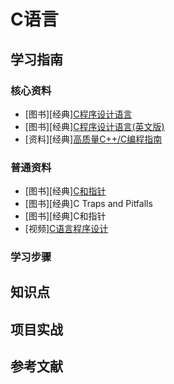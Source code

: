 # C语言

## 学习指南

### 核心资料

* [图书][经典][C程序设计语言](http://product.dangdang.com/8766529.html)
* [图书][经典][C程序设计语言(英文版)](http://product.dangdang.com/9196242.html)
* [资料][经典][高质量C++/C编程指南](https://github.com/TIM168/technical_books/blob/master/C%E8%AF%AD%E8%A8%80/%E6%9E%97%E9%94%90%C2%B7%E9%AB%98%E8%B4%A8%E9%87%8FC%20%20%E7%BC%96%E7%A8%8B%E6%8C%87%E5%8D%97.pdf)

### 普通资料

* [图书][经典][C和指针](http://product.dangdang.com/20165942.html)
* [图书][经典]C Traps and Pitfalls
* [图书][经典]C和指针
* [视频][C语言程序设计](http://study.163.com/curricula/cs.htm)

### 学习步骤

## 知识点

## 项目实战

## 参考文献
